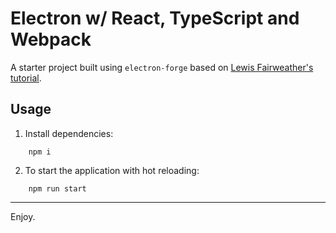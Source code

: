 # Electron w/ React, TypeScript and Webpack

A starter project built using `electron-forge` based on [Lewis Fairweather's tutorial](https://itnext.io/develop-a-cross-platform-desktop-application-with-electron-forge-react-webpack-typescript-ac2c7452b71f).

## Usage

1. Install dependencies:

```shell
    npm i
```

2. To start the application with hot reloading:

```shell
    npm run start
```

---

Enjoy.